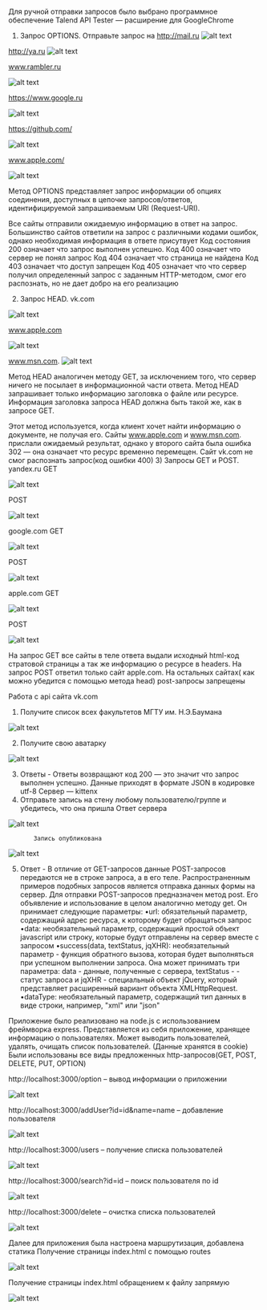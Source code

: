 Для ручной отправки запросов было выбрано программное обеспечение Talend API Tester — расширение для GoogleChrome
1)	Запрос OPTIONS. Отправьте запрос на
 http://mail.ru
![alt text](https://github.com/AlFTr/LabRab/blob/main/lab1/screens/scr1.png) 

 http://ya.ru
![alt text](https://github.com/AlFTr/LabRab/blob/main/lab1/screens/scr2.png) 


 www.rambler.ru
 
 
![alt text](https://github.com/AlFTr/LabRab/blob/main/lab1/screens/scr3.png) 

 https://www.google.ru

![alt text](https://github.com/AlFTr/LabRab/blob/main/lab1/screens/scr4.png) 

 https://github.com/
 
 
![alt text](https://github.com/AlFTr/LabRab/blob/main/lab1/screens/scr5.png) 



  www.apple.com/
  
  
![alt text](https://github.com/AlFTr/LabRab/blob/main/lab1/screens/scr6.png) 



 Метод OPTIONS представляет запрос информации об опциях соединения, доступных в цепочке запросов/ответов, идентифицируемой запрашиваемым URI (Request-URI).
     
  Все сайты отправили ожидаемую информацию в ответ на запрос. Большинство сайтов ответили на запрос с различными кодами ошибок, однако необходимая информация в ответе присутвует
Код состояния 200 означает что запрос выполнен успешно.
Код 400 означает что сервер не понял запрос
Код 404 означает что страница не найдена
Код 403 означает что доступ запрещен
Код 405 означает что что сервер получил определенный запрос с заданным HTTP-методом, смог его распознать, но не дает добро на его реализацию 



2)	Запрос HEAD.
 vk.com
 
 
 
![alt text](https://github.com/AlFTr/LabRab/blob/main/lab1/screens/scr7.png) 



www.apple.com



![alt text](https://github.com/AlFTr/LabRab/blob/main/lab1/screens/scr8.png) 



 www.msn.com.
![alt text](https://github.com/AlFTr/LabRab/blob/main/lab1/screens/scr9.png) 


Метод HEAD аналогичен методу GET, за исключением того, что сервер ничего не посылает в информационной части ответа. Метод HEAD запрашивает только информацию заголовка о файле или ресурсе. Информация заголовка запроса HEAD должна быть такой же, как в запросе GET. 

Этот метод используется, когда клиент хочет найти информацию о документе, не получая его.
Сайты www.apple.com и www.msn.com. прислали ожидаемый результат, однако у второго сайта была ошибка 302 — она означает что ресурс временно перемещен. Сайт vk.com не смог распознать запрос(код ошибки 400)
3)	Запросы GET и POST.
yandex.ru
GET


![alt text](https://github.com/AlFTr/LabRab/blob/main/lab1/screens/scr10.png) 



POST



![alt text](https://github.com/AlFTr/LabRab/blob/main/lab1/screens/scr11.png) 



google.com
GET



![alt text](https://github.com/AlFTr/LabRab/blob/main/lab1/screens/scr12.png) 



POST


![alt text](https://github.com/AlFTr/LabRab/blob/main/lab1/screens/scr13.png) 



apple.com
GET



![alt text](https://github.com/AlFTr/LabRab/blob/main/lab1/screens/scr14.png) 



POST


![alt text](https://github.com/AlFTr/LabRab/blob/main/lab1/screens/scr15.png) 


На запрос GET все сайты в теле ответа выдали исходный html-код стратовой страницы а так же информацию о ресурсе в headers. 
На запрос POST ответил только сайт apple.com. На остальных сайтах( как можно убедится с помощью метода head) post-запросы запрещены

Работа с api сайта vk.com
1)	Получите список всех факультетов МГТУ им. Н.Э.Баумана


![alt text](https://github.com/AlFTr/LabRab/blob/main/lab1/screens/scr16.png) 


2)	Получите свою аватарку


![alt text](https://github.com/AlFTr/LabRab/blob/main/lab1/screens/scr17.png) 


3)	Ответы - 
Ответы возвращают код 200 — это значит что запрос выполнен успешно. Данные приходят в формате JSON в кодировке utf-8
Сервер — kittenx
4)	Отправьте запись на стену любому пользователю/группе и убедитесь, что она пришла
Ответ сервера 


![alt text](https://github.com/AlFTr/LabRab/blob/main/lab1/screens/scr17.png) 


           Запись опубликована 
           
           
![alt text](https://github.com/AlFTr/LabRab/blob/main/lab1/screens/scr18.png) 


5)	Ответ - 
В отличие от GET-запросов данные POST-запросов передаются не в строке запроса, а в его теле. Распространенным примеров подобных запросов является отправка данных формы на сервер.
Для отправки POST-запросов предназначен метод post. Его объявление и использование в целом аналогично методу get. Он принимает следующие параметры:
•url: обязательный параметр, содержащий адрес ресурса, к которому будет обращаться запрос
•data: необязательный параметр, содержащий простой объект javascript или строку, которые будут отправлены на сервер вместе с запросом
•success(data, textStatus, jqXHR): необязательный параметр - функция обратного вызова, которая будет выполняться при успешном выполнении запроса. Она может принимать три параметра: data - данные, полученные с сервера, textStatus - - статус запроса и jqXHR - специальный объект jQuery, который представляет расширенный вариант объекта XMLHttpRequest.
•dataType: необязательный параметр, содержащий тип данных в виде строки, например, "xml" или "json"


Приложение было реализовано на node.js с использованием фреймворка express. Представляется из себя приложение, хранящее информацию о пользователях. Может выводить пользователей, удалять, очищать список пользователей. (Данные хранятся в cookie)
Были использованы все виды предложенных http-запросов(GET, POST, DELETE, PUT, OPTION)

http://localhost:3000/option – вывод информации о приложении


![alt text](https://github.com/AlFTr/LabRab/blob/main/lab1/screens/scr19.png) 



http://localhost:3000/addUser?id=id&name=name – добавление пользователя



![alt text](https://github.com/AlFTr/LabRab/blob/main/lab1/screens/scr20.png) 



http://localhost:3000/users – получение списка пользователей



![alt text](https://github.com/AlFTr/LabRab/blob/main/lab1/screens/scr21.png) 



http://localhost:3000/search?id=id – поиск пользователя по id



![alt text](https://github.com/AlFTr/LabRab/blob/main/lab1/screens/scr22.png) 





http://localhost:3000/delete – очистка списка пользователей



![alt text](https://github.com/AlFTr/LabRab/blob/main/lab1/screens/scr23.png) 




Далее для приложения была настроена маршрутизация, добавлена статика
Получение страницы index.html с помощью routes



![alt text](https://github.com/AlFTr/LabRab/blob/main/lab1/screens/scr24.png) 



Получение страницы index.html обращением к файлу запрямую



![alt text](https://github.com/AlFTr/LabRab/blob/main/lab1/screens/scr25.png) 




